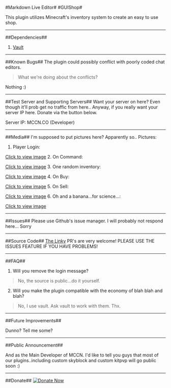 <p><markdown>
#Markdown Live Editor#
#GUIShop#

This plugin utilizes Minecraft's inventory system to create an easy to use shop.

---
##Dependencies##
 1. [Vault][9]

---
##Known Bugs##
The plugin could possibly conflict with poorly coded chat editors.
>What we're doing about the conflicts?

Nothing :)

---
##Test Server and Supporting Servers##
Want your server on here? Even though it'll prob get no traffic from here.. Anyway, if you really want your server IP here. Donate via the button below.

Server IP: MCCN.CO (Developer)

---
##Media##
I'm supposed to put pictures here? Apparently so..
Pictures:

 1. Player Login:

 [Click to view image][1]
 2. On Command:

 [Click to view image][2]
 3. One random inventory:

 [Click to view image][3]
 4. On Buy:

 [Click to view image][4]
 5. On Sell:

 [Click to view image][5]
 6. Oh and a banana...for science...:

 [Click to view image][6]

---
##Issues##
Please use Github's issue manager. I will probably not respond here...
Sorry

---
##Source Code##
[The Linky][7]
PR's are very welcome!
PLEASE USE THE ISSUES FEATURE IF YOU HAVE PROBLEMS!

---
##FAQ##

 1. Will you remove the login message?
>No, the source is public...do it yourself.
 2. Will you make the plugin compatible with the economy of blah blah and blah?
 >No, I use vault. Ask vault to work with them. Thx.

---
##Future Improvements##

Dunno? Tell me some?

---
##Public Announcement##

And as the Main Developer of MCCN. I'd like to tell you guys that most of our plugins..including custom skyblock and custom kitpvp will go public soon :)

---
##Donate##
[![Donate Now][8]][10]

[1]: http://i.imgur.com/p0dZ417.png
[2]: http://i.imgur.com/jzwNMEp.png
[3]: http://i.imgur.com/NS5pTeB.png
[4]: http://i.imgur.com/D7h5U53.png
[5]: http://i.imgur.com/75DTNEe.png
[6]: http://i.imgur.com/dATIws1.png
[7]: https://github.com/aaomidi/GUIShop
[8]: http://i.imgur.com/IMY45se.png
[9]: http://dev.bukkit.org/bukkit-plugins/vault/
[10]: https://www.paypal.com/cgi-bin/webscr?cmd=_s-xclick&hosted_button_id=GGHS9N5EPRQD4
</markdown></p>